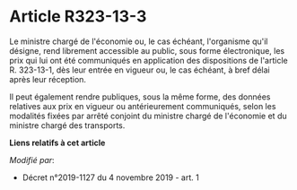 # Article R323-13-3

Le ministre chargé de l'économie ou, le cas échéant, l'organisme qu'il désigne, rend librement accessible au public, sous
forme électronique, les prix qui lui ont été communiqués en application des dispositions de l'article R. 323-13-1, dès leur
entrée en vigueur ou, le cas échéant, à bref délai après leur réception.

Il peut également rendre publiques, sous la même forme, des données relatives aux prix en vigueur ou antérieurement
communiqués, selon les modalités fixées par arrêté conjoint du ministre chargé de l'économie et du ministre chargé des
transports.

**Liens relatifs à cet article**

_Modifié par_:

  - Décret n°2019-1127 du 4 novembre 2019 - art. 1
